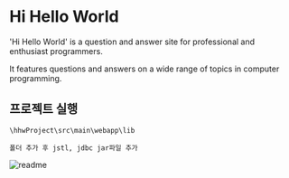# Hi Hello World 
'Hi Hello World' is a question and answer site for professional and enthusiast programmers.

It features questions and answers on a wide range of topics in computer programming.

## 프로젝트 실행

``` 
\hhwProject\src\main\webapp\lib

폴더 추가 후 jstl, jdbc jar파일 추가
``` 


![readme](https://user-images.githubusercontent.com/48824321/107194208-169a0100-6a33-11eb-8103-adda81286a82.png)

